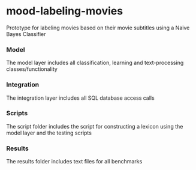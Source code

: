 # mood-labeling-movies
Prototype for labeling movies based on their movie subtitles using a Naive Bayes Classifier

### Model
The model layer includes all classification, learning and text-processing classes/functionality

### Integration
The integration layer includes all SQL database access calls

### Scripts
The script folder includes the script for constructing a lexicon using the model layer and the testing scripts

### Results
The results folder includes text files for all benchmarks
